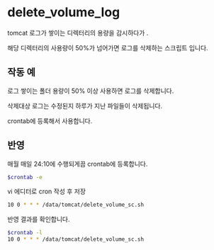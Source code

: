 # delete_volume_log
tomcat 로그가 쌓이는 디렉터리의 용량을 감시하다가 . 

해당 디렉터리의 사용량이 50%가 넘어가면 로그를 삭제하는 스크립트 입니다.

## 작동 예
로그 쌓이는 폴더 용량이 50% 이상 사용하면 로그를 삭제합니다.

삭제대상 로그는 수정된지 하루가 지난 파일들이 삭제됩니다.

crontab에 등록해서 사용합니다.

## 반영
매월 매일 24:10에 수행되게끔 crontab에 등록합니다. 
```bash
$crontab -e
```

vi 에디터로 cron 작성 후 저장
```bash
10 0 * * * /data/tomcat/delete_volume_sc.sh
```

반영 결과를 확인합니다.
```bash
$crontab -l
10 0 * * * /data/tomcat/delete_volume_sc.sh
```
